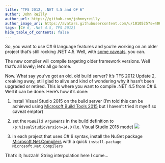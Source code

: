 ```yaml
---
title: "TFS 2012, .NET 4.5 and C# 6"
author: John Reilly
author_url: https://github.com/johnnyreilly
author_image_url: https://avatars.githubusercontent.com/u/1010525?s=400&u=294033082cfecf8ad1645b4290e362583b33094a&v=4
tags: [C# 6, .Net 4.5, TFS 2012]
hide_table_of_contents: false
---
```

So, you want to use C# 6 language features and you’re working on an older project that’s still rocking .NET 4.5. Well, with [some caveats](<http://stackoverflow.com/a/28921749/761388>), you can.

 The new compiler will compile targeting older framework versions. Well that’s all lovely; let’s all go home.

Now. What say you’ve got an old, old build server? It’s TFS 2012 Update 2, creaking away, still glad to alive and kind of wondering why it hasn’t been upgraded or retired. This is where you want to compile .NET 4.5 from C# 6. Well it can be done. Here’s how it’s done:

1. Install Visual Studio 2015 on the build server (I’m told this can be achieved using [Microsoft Build Tools 2015](<https://www.microsoft.com/en-us/download/details.aspx?id=48159>) but I haven’t tried it myelf so caveat emptor)
2. set the `MSBuild Arguments` in the build definition to `/p:VisualStudioVersion=14.0` (i.e. Visual Studio 2015 mode) ![](http://4.bp.blogspot.com/-QBbNPXyPeHM/VquGppTit4I/AAAAAAAAA5U/myurEeB4Kdo/s640/EditBuildConfiguration.png)


3. in each project that uses C# 6 syntax, install the NuGet package [Microsoft.Net.Compilers](<https://www.nuget.org/packages/Microsoft.Net.Compilers>) with a quick `install-package Microsoft.Net.Compilers`

<!-- -->

That’s it; huzzah! String interpolation here I come…


